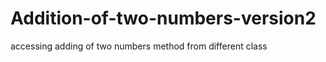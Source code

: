 Addition-of-two-numbers-version2
================================

accessing adding of two numbers method from different class
